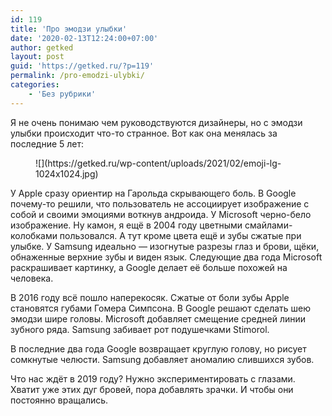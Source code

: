 ```yaml
---
id: 119
title: 'Про эмодзи улыбки'
date: '2020-02-13T12:24:00+07:00'
author: getked
layout: post
guid: 'https://getked.ru/?p=119'
permalink: /pro-emodzi-ulybki/
categories:
    - 'Без рубрики'
---
```


Я не очень понимаю чем руководствуются дизайнеры, но с эмодзи улыбки происходит что-то странное. Вот как она менялась за последние 5 лет:

<figure class="wp-block-image size-large">![](https://getked.ru/wp-content/uploads/2021/02/emoji-lg-1024x1024.jpg)</figure>У Apple сразу ориентир на Гарольда скрывающего боль. В Google почему-то решили, что пользователь не ассоциирует изображение с собой и своими эмоциями воткнув андроида. У Microsoft черно-бело изображение. Ну камон, я ещё в 2004 году цветными смайлами-колобками пользовался. А тут кроме цвета ещё и зубы сжатые при улыбке. У Samsung идеально — изогнутые разрезы глаз и брови, щёки, обнаженные верхние зубы и виден язык. Следующие два года Microsoft раскрашивает картинку, а Google делает её больше похожей на человека.

В 2016 году всё пошло наперекосяк. Сжатые от боли зубы Apple становятся губами Гомера Симпсона. В Google решают сделать шею эмодзи шире головы. Microsoft добавляет смещение средней линии зубного ряда. Samsung забивает рот подушечками Stimorol.

В последние два года Google возвращает круглую голову, но рисует сомкнутые челюсти. Samsung добавляет аномалию слившихся зубов.

Что нас ждёт в 2019 году? Нужно экспериментировать с глазами. Хватит уже этих дуг бровей, пора добавлять зрачки. И чтобы они постоянно вращались.